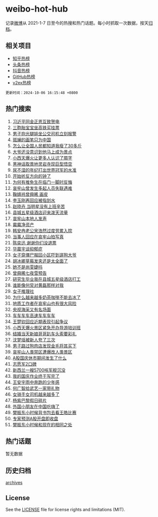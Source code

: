 # weibo-hot-hub

记录[微博](https://www.weibo.com)从 2021-1-7 日至今的热搜和热门话题。每小时抓取一次数据，按天[归档](archives)。

## 相关项目

- [知乎热榜](https://github.com/lonnyzhang423/zhihu-hot-hub)
- [头条热榜](https://github.com/lonnyzhang423/toutiao-hot-hub)
- [抖音热榜](https://github.com/lonnyzhang423/douyin-hot-hub)
- [GitHub热榜](https://github.com/lonnyzhang423/github-hot-hub)
- [v2ex热榜](https://github.com/lonnyzhang423/v2ex-hot-hub)


`更新时间：2024-10-06 16:15:48 +0800`

## 热门搜索

1. [习近平同金正恩互致贺电](https://m.weibo.cn/search?containerid=100103type%3D1%26t%3D10%26q%3D%23%E4%B9%A0%E8%BF%91%E5%B9%B3%E5%90%8C%E9%87%91%E6%AD%A3%E6%81%A9%E4%BA%92%E8%87%B4%E8%B4%BA%E7%94%B5%23&stream_entry_id=51&isnewpage=1&extparam=seat%3D1%26q%3D%2523%25E4%25B9%25A0%25E8%25BF%2591%25E5%25B9%25B3%25E5%2590%258C%25E9%2587%2591%25E6%25AD%25A3%25E6%2581%25A9%25E4%25BA%2592%25E8%2587%25B4%25E8%25B4%25BA%25E7%2594%25B5%2523%26dgr%3D0%26cate%3D10103%26filter_type%3Drealtimehot%26stream_entry_id%3D51%26c_type%3D51%26pos%3D0%26display_time%3D1728202546%26pre_seqid%3D17282025468080117544023)
1. [三胞胎宝宝坐高铁买挂票](https://m.weibo.cn/search?containerid=100103type%3D1%26t%3D10%26q%3D%23%E4%B8%89%E8%83%9E%E8%83%8E%E5%AE%9D%E5%AE%9D%E5%9D%90%E9%AB%98%E9%93%81%E4%B9%B0%E6%8C%82%E7%A5%A8%23&stream_entry_id=31&isnewpage=1&extparam=seat%3D1%26realpos%3D1%26flag%3D2%26pos%3D0%26stream_entry_id%3D31%26lcate%3D5001%26q%3D%2523%25E4%25B8%2589%25E8%2583%259E%25E8%2583%258E%25E5%25AE%259D%25E5%25AE%259D%25E5%259D%2590%25E9%25AB%2598%25E9%2593%2581%25E4%25B9%25B0%25E6%258C%2582%25E7%25A5%25A8%2523%26dgr%3D0%26filter_type%3Drealtimehot%26band_rank%3D1%26c_type%3D31%26cate%3D5001%26display_time%3D1728202546%26pre_seqid%3D17282025468080117544023)
1. [男子抱光腿娃坐公交司机立刻报警](https://m.weibo.cn/search?containerid=100103type%3D1%26t%3D10%26q%3D%23%E7%94%B7%E5%AD%90%E6%8A%B1%E5%85%89%E8%85%BF%E5%A8%83%E5%9D%90%E5%85%AC%E4%BA%A4%E5%8F%B8%E6%9C%BA%E7%AB%8B%E5%88%BB%E6%8A%A5%E8%AD%A6%23&stream_entry_id=31&isnewpage=1&extparam=seat%3D1%26realpos%3D2%26flag%3D32768%26pos%3D1%26stream_entry_id%3D31%26lcate%3D5001%26q%3D%2523%25E7%2594%25B7%25E5%25AD%2590%25E6%258A%25B1%25E5%2585%2589%25E8%2585%25BF%25E5%25A8%2583%25E5%259D%2590%25E5%2585%25AC%25E4%25BA%25A4%25E5%258F%25B8%25E6%259C%25BA%25E7%25AB%258B%25E5%2588%25BB%25E6%258A%25A5%25E8%25AD%25A6%2523%26dgr%3D0%26filter_type%3Drealtimehot%26band_rank%3D2%26c_type%3D31%26cate%3D5001%26display_time%3D1728202546%26pre_seqid%3D17282025468080117544023)
1. [斑斓的画笔只为中国](https://m.weibo.cn/search?containerid=100103type%3D1%26t%3D10%26q%3D%23%E6%96%91%E6%96%93%E7%9A%84%E7%94%BB%E7%AC%94%E5%8F%AA%E4%B8%BA%E4%B8%AD%E5%9B%BD%23&stream_entry_id=31&isnewpage=1&extparam=seat%3D1%26realpos%3D3%26flag%3D0%26pos%3D2%26stream_entry_id%3D31%26lcate%3D5001%26q%3D%2523%25E6%2596%2591%25E6%2596%2593%25E7%259A%2584%25E7%2594%25BB%25E7%25AC%2594%25E5%258F%25AA%25E4%25B8%25BA%25E4%25B8%25AD%25E5%259B%25BD%2523%26dgr%3D0%26filter_type%3Drealtimehot%26band_rank%3D3%26c_type%3D31%26cate%3D5001%26display_time%3D1728202546%26pre_seqid%3D17282025468080117544023)
1. [怎么让全国人民都知道我瘦了30多斤](https://m.weibo.cn/search?containerid=100103type%3D1%26t%3D10%26q%3D%23%E6%80%8E%E4%B9%88%E8%AE%A9%E5%85%A8%E5%9B%BD%E4%BA%BA%E6%B0%91%E9%83%BD%E7%9F%A5%E9%81%93%E6%88%91%E7%98%A6%E4%BA%8630%E5%A4%9A%E6%96%A4%23&stream_entry_id=31&isnewpage=1&extparam=seat%3D1%26realpos%3D4%26flag%3D0%26pos%3D3%26stream_entry_id%3D31%26lcate%3D5001%26q%3D%2523%25E6%2580%258E%25E4%25B9%2588%25E8%25AE%25A9%25E5%2585%25A8%25E5%259B%25BD%25E4%25BA%25BA%25E6%25B0%2591%25E9%2583%25BD%25E7%259F%25A5%25E9%2581%2593%25E6%2588%2591%25E7%2598%25A6%25E4%25BA%258630%25E5%25A4%259A%25E6%2596%25A4%2523%26dgr%3D0%26filter_type%3Drealtimehot%26band_rank%3D4%26c_type%3D31%26cate%3D5001%26display_time%3D1728202546%26pre_seqid%3D17282025468080117544023)
1. [大爷还没意识到他马上成为景点](https://m.weibo.cn/search?containerid=100103type%3D1%26t%3D10%26q%3D%E5%A4%A7%E7%88%B7%E8%BF%98%E6%B2%A1%E6%84%8F%E8%AF%86%E5%88%B0%E4%BB%96%E9%A9%AC%E4%B8%8A%E6%88%90%E4%B8%BA%E6%99%AF%E7%82%B9&stream_entry_id=31&isnewpage=1&extparam=seat%3D1%26realpos%3D5%26flag%3D2%26pos%3D4%26stream_entry_id%3D31%26lcate%3D5001%26q%3D%25E5%25A4%25A7%25E7%2588%25B7%25E8%25BF%2598%25E6%25B2%25A1%25E6%2584%258F%25E8%25AF%2586%25E5%2588%25B0%25E4%25BB%2596%25E9%25A9%25AC%25E4%25B8%258A%25E6%2588%2590%25E4%25B8%25BA%25E6%2599%25AF%25E7%2582%25B9%26dgr%3D0%26filter_type%3Drealtimehot%26band_rank%3D5%26c_type%3D31%26cate%3D5001%26display_time%3D1728202546%26pre_seqid%3D17282025468080117544023)
1. [小西天爆火让更多人认识了隰字](https://m.weibo.cn/search?containerid=100103type%3D1%26t%3D10%26q%3D%23%E5%B0%8F%E8%A5%BF%E5%A4%A9%E7%88%86%E7%81%AB%E8%AE%A9%E6%9B%B4%E5%A4%9A%E4%BA%BA%E8%AE%A4%E8%AF%86%E4%BA%86%E9%9A%B0%E5%AD%97%23&stream_entry_id=31&isnewpage=1&extparam=seat%3D1%26realpos%3D6%26flag%3D0%26pos%3D5%26stream_entry_id%3D31%26lcate%3D5001%26q%3D%2523%25E5%25B0%258F%25E8%25A5%25BF%25E5%25A4%25A9%25E7%2588%2586%25E7%2581%25AB%25E8%25AE%25A9%25E6%259B%25B4%25E5%25A4%259A%25E4%25BA%25BA%25E8%25AE%25A4%25E8%25AF%2586%25E4%25BA%2586%25E9%259A%25B0%25E5%25AD%2597%2523%26dgr%3D0%26filter_type%3Drealtimehot%26band_rank%3D6%26c_type%3D31%26cate%3D5001%26display_time%3D1728202546%26pre_seqid%3D17282025468080117544023)
1. [黑神话取景地灵岩寺现巨型悟空](https://m.weibo.cn/search?containerid=100103type%3D1%26t%3D10%26q%3D%23%E9%BB%91%E7%A5%9E%E8%AF%9D%E5%8F%96%E6%99%AF%E5%9C%B0%E7%81%B5%E5%B2%A9%E5%AF%BA%E7%8E%B0%E5%B7%A8%E5%9E%8B%E6%82%9F%E7%A9%BA%23&stream_entry_id=31&isnewpage=1&extparam=seat%3D1%26realpos%3D7%26flag%3D1%26pos%3D6%26stream_entry_id%3D31%26lcate%3D5001%26q%3D%2523%25E9%25BB%2591%25E7%25A5%259E%25E8%25AF%259D%25E5%258F%2596%25E6%2599%25AF%25E5%259C%25B0%25E7%2581%25B5%25E5%25B2%25A9%25E5%25AF%25BA%25E7%258E%25B0%25E5%25B7%25A8%25E5%259E%258B%25E6%2582%259F%25E7%25A9%25BA%2523%26dgr%3D0%26filter_type%3Drealtimehot%26band_rank%3D7%26c_type%3D31%26cate%3D5001%26display_time%3D1728202546%26pre_seqid%3D17282025468080117544023)
1. [尿不湿的年纪打出世界冠军的水准](https://m.weibo.cn/search?containerid=100103type%3D1%26t%3D10%26q%3D%23%E5%B0%BF%E4%B8%8D%E6%B9%BF%E7%9A%84%E5%B9%B4%E7%BA%AA%E6%89%93%E5%87%BA%E4%B8%96%E7%95%8C%E5%86%A0%E5%86%9B%E7%9A%84%E6%B0%B4%E5%87%86%23&stream_entry_id=31&isnewpage=1&extparam=seat%3D1%26realpos%3D8%26flag%3D0%26pos%3D7%26stream_entry_id%3D31%26lcate%3D5001%26q%3D%2523%25E5%25B0%25BF%25E4%25B8%258D%25E6%25B9%25BF%25E7%259A%2584%25E5%25B9%25B4%25E7%25BA%25AA%25E6%2589%2593%25E5%2587%25BA%25E4%25B8%2596%25E7%2595%258C%25E5%2586%25A0%25E5%2586%259B%25E7%259A%2584%25E6%25B0%25B4%25E5%2587%2586%2523%26dgr%3D0%26filter_type%3Drealtimehot%26band_rank%3D8%26c_type%3D31%26cate%3D5001%26display_time%3D1728202546%26pre_seqid%3D17282025468080117544023)
1. [开始听反方向的钟了](https://m.weibo.cn/search?containerid=100103type%3D1%26t%3D10%26q%3D%23%E5%BC%80%E5%A7%8B%E5%90%AC%E5%8F%8D%E6%96%B9%E5%90%91%E7%9A%84%E9%92%9F%E4%BA%86%23&stream_entry_id=31&isnewpage=1&extparam=seat%3D1%26realpos%3D9%26flag%3D0%26pos%3D8%26stream_entry_id%3D31%26lcate%3D5001%26q%3D%2523%25E5%25BC%2580%25E5%25A7%258B%25E5%2590%25AC%25E5%258F%258D%25E6%2596%25B9%25E5%2590%2591%25E7%259A%2584%25E9%2592%259F%25E4%25BA%2586%2523%26dgr%3D0%26filter_type%3Drealtimehot%26band_rank%3D9%26c_type%3D31%26cate%3D5001%26display_time%3D1728202546%26pre_seqid%3D17282025468080117544023)
1. [为何有推免生在临门一脚时反悔](https://m.weibo.cn/search?containerid=100103type%3D1%26t%3D10%26q%3D%23%E4%B8%BA%E4%BD%95%E6%9C%89%E6%8E%A8%E5%85%8D%E7%94%9F%E5%9C%A8%E4%B8%B4%E9%97%A8%E4%B8%80%E8%84%9A%E6%97%B6%E5%8F%8D%E6%82%94%23&stream_entry_id=31&isnewpage=1&extparam=seat%3D1%26realpos%3D10%26flag%3D1%26pos%3D9%26stream_entry_id%3D31%26lcate%3D5001%26q%3D%2523%25E4%25B8%25BA%25E4%25BD%2595%25E6%259C%2589%25E6%258E%25A8%25E5%2585%258D%25E7%2594%259F%25E5%259C%25A8%25E4%25B8%25B4%25E9%2597%25A8%25E4%25B8%2580%25E8%2584%259A%25E6%2597%25B6%25E5%258F%258D%25E6%2582%2594%2523%26dgr%3D0%26filter_type%3Drealtimehot%26band_rank%3D10%26c_type%3D31%26cate%3D5001%26display_time%3D1728202546%26pre_seqid%3D17282025468080117544023)
1. [哀牢山曾发生多起人员失联遇难](https://m.weibo.cn/search?containerid=100103type%3D1%26t%3D10%26q%3D%23%E5%93%80%E7%89%A2%E5%B1%B1%E6%9B%BE%E5%8F%91%E7%94%9F%E5%A4%9A%E8%B5%B7%E4%BA%BA%E5%91%98%E5%A4%B1%E8%81%94%E9%81%87%E9%9A%BE%23&stream_entry_id=31&isnewpage=1&extparam=seat%3D1%26realpos%3D11%26flag%3D0%26pos%3D10%26stream_entry_id%3D31%26lcate%3D5001%26q%3D%2523%25E5%2593%2580%25E7%2589%25A2%25E5%25B1%25B1%25E6%259B%25BE%25E5%258F%2591%25E7%2594%259F%25E5%25A4%259A%25E8%25B5%25B7%25E4%25BA%25BA%25E5%2591%2598%25E5%25A4%25B1%25E8%2581%2594%25E9%2581%2587%25E9%259A%25BE%2523%26dgr%3D0%26filter_type%3Drealtimehot%26band_rank%3D11%26c_type%3D31%26cate%3D5001%26display_time%3D1728202546%26pre_seqid%3D17282025468080117544023)
1. [鞠婧祎曾舜晞 画皮](https://m.weibo.cn/search?containerid=100103type%3D1%26t%3D10%26q%3D%E9%9E%A0%E5%A9%A7%E7%A5%8E%E6%9B%BE%E8%88%9C%E6%99%9E+%E7%94%BB%E7%9A%AE&stream_entry_id=31&isnewpage=1&extparam=seat%3D1%26realpos%3D12%26flag%3D1%26pos%3D11%26stream_entry_id%3D31%26lcate%3D5001%26q%3D%25E9%259E%25A0%25E5%25A9%25A7%25E7%25A5%258E%25E6%259B%25BE%25E8%2588%259C%25E6%2599%259E%2520%25E7%2594%25BB%25E7%259A%25AE%26dgr%3D0%26filter_type%3Drealtimehot%26band_rank%3D12%26c_type%3D31%26cate%3D5001%26display_time%3D1728202546%26pre_seqid%3D17282025468080117544023)
1. [李玉刚再回应被指划水](https://m.weibo.cn/search?containerid=100103type%3D1%26t%3D10%26q%3D%23%E6%9D%8E%E7%8E%89%E5%88%9A%E5%86%8D%E5%9B%9E%E5%BA%94%E8%A2%AB%E6%8C%87%E5%88%92%E6%B0%B4%23&stream_entry_id=31&isnewpage=1&extparam=seat%3D1%26realpos%3D13%26flag%3D1%26pos%3D12%26stream_entry_id%3D31%26lcate%3D5001%26q%3D%2523%25E6%259D%258E%25E7%258E%2589%25E5%2588%259A%25E5%2586%258D%25E5%259B%259E%25E5%25BA%2594%25E8%25A2%25AB%25E6%258C%2587%25E5%2588%2592%25E6%25B0%25B4%2523%26dgr%3D0%26filter_type%3Drealtimehot%26band_rank%3D13%26c_type%3D31%26cate%3D5001%26display_time%3D1728202546%26pre_seqid%3D17282025468080117544023)
1. [赵晓卉 当明星没有上班辛苦](https://m.weibo.cn/search?containerid=100103type%3D1%26t%3D10%26q%3D%E8%B5%B5%E6%99%93%E5%8D%89+%E5%BD%93%E6%98%8E%E6%98%9F%E6%B2%A1%E6%9C%89%E4%B8%8A%E7%8F%AD%E8%BE%9B%E8%8B%A6&stream_entry_id=31&isnewpage=1&extparam=seat%3D1%26realpos%3D14%26flag%3D2%26pos%3D13%26stream_entry_id%3D31%26lcate%3D5001%26q%3D%25E8%25B5%25B5%25E6%2599%2593%25E5%258D%2589%2520%25E5%25BD%2593%25E6%2598%258E%25E6%2598%259F%25E6%25B2%25A1%25E6%259C%2589%25E4%25B8%258A%25E7%258F%25AD%25E8%25BE%259B%25E8%258B%25A6%26dgr%3D0%26filter_type%3Drealtimehot%26band_rank%3D14%26c_type%3D31%26cate%3D5001%26display_time%3D1728202546%26pre_seqid%3D17282025468080117544023)
1. [县城五星级酒店迎来泼天流量](https://m.weibo.cn/search?containerid=100103type%3D1%26t%3D10%26q%3D%23%E5%8E%BF%E5%9F%8E%E4%BA%94%E6%98%9F%E7%BA%A7%E9%85%92%E5%BA%97%E8%BF%8E%E6%9D%A5%E6%B3%BC%E5%A4%A9%E6%B5%81%E9%87%8F%23&stream_entry_id=31&isnewpage=1&extparam=seat%3D1%26realpos%3D15%26flag%3D1%26pos%3D14%26stream_entry_id%3D31%26lcate%3D5001%26q%3D%2523%25E5%258E%25BF%25E5%259F%258E%25E4%25BA%2594%25E6%2598%259F%25E7%25BA%25A7%25E9%2585%2592%25E5%25BA%2597%25E8%25BF%258E%25E6%259D%25A5%25E6%25B3%25BC%25E5%25A4%25A9%25E6%25B5%2581%25E9%2587%258F%2523%26dgr%3D0%26filter_type%3Drealtimehot%26band_rank%3D15%26c_type%3D31%26cate%3D5001%26display_time%3D1728202546%26pre_seqid%3D17282025468080117544023)
1. [哀牢山本地人发声](https://m.weibo.cn/search?containerid=100103type%3D1%26t%3D10%26q%3D%23%E5%93%80%E7%89%A2%E5%B1%B1%E6%9C%AC%E5%9C%B0%E4%BA%BA%E5%8F%91%E5%A3%B0%23&stream_entry_id=31&isnewpage=1&extparam=seat%3D1%26realpos%3D16%26flag%3D2%26pos%3D15%26stream_entry_id%3D31%26lcate%3D5001%26q%3D%2523%25E5%2593%2580%25E7%2589%25A2%25E5%25B1%25B1%25E6%259C%25AC%25E5%259C%25B0%25E4%25BA%25BA%25E5%258F%2591%25E5%25A3%25B0%2523%26dgr%3D0%26filter_type%3Drealtimehot%26band_rank%3D16%26c_type%3D31%26cate%3D5001%26display_time%3D1728202546%26pre_seqid%3D17282025468080117544023)
1. [霉霉净资产](https://m.weibo.cn/search?containerid=100103type%3D1%26t%3D10%26q%3D%23%E9%9C%89%E9%9C%89%E5%87%80%E8%B5%84%E4%BA%A7%23&stream_entry_id=31&isnewpage=1&extparam=seat%3D1%26realpos%3D17%26flag%3D2%26pos%3D16%26stream_entry_id%3D31%26lcate%3D5001%26q%3D%2523%25E9%259C%2589%25E9%259C%2589%25E5%2587%2580%25E8%25B5%2584%25E4%25BA%25A7%2523%26dgr%3D0%26filter_type%3Drealtimehot%26band_rank%3D17%26c_type%3D31%26cate%3D5001%26display_time%3D1728202546%26pre_seqid%3D17282025468080117544023)
1. [韩安冉老公宋浩然过度劳累入院](https://m.weibo.cn/search?containerid=100103type%3D1%26t%3D10%26q%3D%23%E9%9F%A9%E5%AE%89%E5%86%89%E8%80%81%E5%85%AC%E5%AE%8B%E6%B5%A9%E7%84%B6%E8%BF%87%E5%BA%A6%E5%8A%B3%E7%B4%AF%E5%85%A5%E9%99%A2%23&stream_entry_id=31&isnewpage=1&extparam=seat%3D1%26realpos%3D18%26flag%3D2%26pos%3D17%26stream_entry_id%3D31%26lcate%3D5001%26q%3D%2523%25E9%259F%25A9%25E5%25AE%2589%25E5%2586%2589%25E8%2580%2581%25E5%2585%25AC%25E5%25AE%258B%25E6%25B5%25A9%25E7%2584%25B6%25E8%25BF%2587%25E5%25BA%25A6%25E5%258A%25B3%25E7%25B4%25AF%25E5%2585%25A5%25E9%2599%25A2%2523%26dgr%3D0%26filter_type%3Drealtimehot%26band_rank%3D18%26c_type%3D31%26cate%3D5001%26display_time%3D1728202546%26pre_seqid%3D17282025468080117544023)
1. [当事人回应在哀牢山拍写真](https://m.weibo.cn/search?containerid=100103type%3D1%26t%3D10%26q%3D%23%E5%BD%93%E4%BA%8B%E4%BA%BA%E5%9B%9E%E5%BA%94%E5%9C%A8%E5%93%80%E7%89%A2%E5%B1%B1%E6%8B%8D%E5%86%99%E7%9C%9F%23&stream_entry_id=31&isnewpage=1&extparam=seat%3D1%26realpos%3D19%26flag%3D0%26pos%3D18%26stream_entry_id%3D31%26lcate%3D5001%26q%3D%2523%25E5%25BD%2593%25E4%25BA%258B%25E4%25BA%25BA%25E5%259B%259E%25E5%25BA%2594%25E5%259C%25A8%25E5%2593%2580%25E7%2589%25A2%25E5%25B1%25B1%25E6%258B%258D%25E5%2586%2599%25E7%259C%259F%2523%26dgr%3D0%26filter_type%3Drealtimehot%26band_rank%3D19%26c_type%3D31%26cate%3D5001%26display_time%3D1728202546%26pre_seqid%3D17282025468080117544023)
1. [陈奕迅 谢谢你们没退票](https://m.weibo.cn/search?containerid=100103type%3D1%26t%3D10%26q%3D%E9%99%88%E5%A5%95%E8%BF%85+%E8%B0%A2%E8%B0%A2%E4%BD%A0%E4%BB%AC%E6%B2%A1%E9%80%80%E7%A5%A8&stream_entry_id=31&isnewpage=1&extparam=seat%3D1%26realpos%3D20%26flag%3D2%26pos%3D19%26stream_entry_id%3D31%26lcate%3D5001%26q%3D%25E9%2599%2588%25E5%25A5%2595%25E8%25BF%2585%2520%25E8%25B0%25A2%25E8%25B0%25A2%25E4%25BD%25A0%25E4%25BB%25AC%25E6%25B2%25A1%25E9%2580%2580%25E7%25A5%25A8%26dgr%3D0%26filter_type%3Drealtimehot%26band_rank%3D20%26c_type%3D31%26cate%3D5001%26display_time%3D1728202546%26pre_seqid%3D17282025468080117544023)
1. [华晨宇谈抑郁症](https://m.weibo.cn/search?containerid=100103type%3D1%26t%3D10%26q%3D%E5%8D%8E%E6%99%A8%E5%AE%87%E8%B0%88%E6%8A%91%E9%83%81%E7%97%87&stream_entry_id=31&isnewpage=1&extparam=seat%3D1%26realpos%3D21%26flag%3D1%26pos%3D20%26stream_entry_id%3D31%26lcate%3D5001%26q%3D%25E5%258D%258E%25E6%2599%25A8%25E5%25AE%2587%25E8%25B0%2588%25E6%258A%2591%25E9%2583%2581%25E7%2597%2587%26dgr%3D0%26filter_type%3Drealtimehot%26band_rank%3D21%26c_type%3D31%26cate%3D5001%26display_time%3D1728202546%26pre_seqid%3D17282025468080117544023)
1. [女子穿僵尸服回小区吓到遛狗大爷](https://m.weibo.cn/search?containerid=100103type%3D1%26t%3D10%26q%3D%23%E5%A5%B3%E5%AD%90%E7%A9%BF%E5%83%B5%E5%B0%B8%E6%9C%8D%E5%9B%9E%E5%B0%8F%E5%8C%BA%E5%90%93%E5%88%B0%E9%81%9B%E7%8B%97%E5%A4%A7%E7%88%B7%23&stream_entry_id=31&isnewpage=1&extparam=seat%3D1%26realpos%3D22%26flag%3D1%26pos%3D21%26stream_entry_id%3D31%26lcate%3D5001%26q%3D%2523%25E5%25A5%25B3%25E5%25AD%2590%25E7%25A9%25BF%25E5%2583%25B5%25E5%25B0%25B8%25E6%259C%258D%25E5%259B%259E%25E5%25B0%258F%25E5%258C%25BA%25E5%2590%2593%25E5%2588%25B0%25E9%2581%259B%25E7%258B%2597%25E5%25A4%25A7%25E7%2588%25B7%2523%26dgr%3D0%26filter_type%3Drealtimehot%26band_rank%3D22%26c_type%3D31%26cate%3D5001%26display_time%3D1728202546%26pre_seqid%3D17282025468080117544023)
1. [胡冰卿草莓发夹还是太全面了](https://m.weibo.cn/search?containerid=100103type%3D1%26t%3D10%26q%3D%E8%83%A1%E5%86%B0%E5%8D%BF%E8%8D%89%E8%8E%93%E5%8F%91%E5%A4%B9%E8%BF%98%E6%98%AF%E5%A4%AA%E5%85%A8%E9%9D%A2%E4%BA%86&stream_entry_id=31&isnewpage=1&extparam=seat%3D1%26realpos%3D23%26flag%3D2%26pos%3D22%26stream_entry_id%3D31%26lcate%3D5001%26q%3D%25E8%2583%25A1%25E5%2586%25B0%25E5%258D%25BF%25E8%258D%2589%25E8%258E%2593%25E5%258F%2591%25E5%25A4%25B9%25E8%25BF%2598%25E6%2598%25AF%25E5%25A4%25AA%25E5%2585%25A8%25E9%259D%25A2%25E4%25BA%2586%26dgr%3D0%26filter_type%3Drealtimehot%26band_rank%3D23%26c_type%3D31%26cate%3D5001%26display_time%3D1728202546%26pre_seqid%3D17282025468080117544023)
1. [她不是尚雯婕吗](https://m.weibo.cn/search?containerid=100103type%3D1%26t%3D10%26q%3D%E5%A5%B9%E4%B8%8D%E6%98%AF%E5%B0%9A%E9%9B%AF%E5%A9%95%E5%90%97&stream_entry_id=31&isnewpage=1&extparam=seat%3D1%26realpos%3D24%26flag%3D1%26pos%3D23%26stream_entry_id%3D31%26lcate%3D5001%26q%3D%25E5%25A5%25B9%25E4%25B8%258D%25E6%2598%25AF%25E5%25B0%259A%25E9%259B%25AF%25E5%25A9%2595%25E5%2590%2597%26dgr%3D0%26filter_type%3Drealtimehot%26band_rank%3D24%26c_type%3D31%26cate%3D5001%26display_time%3D1728202546%26pre_seqid%3D17282025468080117544023)
1. [曾舜晞七夜雪预告](https://m.weibo.cn/search?containerid=100103type%3D1%26t%3D10%26q%3D%E6%9B%BE%E8%88%9C%E6%99%9E%E4%B8%83%E5%A4%9C%E9%9B%AA%E9%A2%84%E5%91%8A&stream_entry_id=31&isnewpage=1&extparam=seat%3D1%26realpos%3D25%26flag%3D1%26pos%3D24%26stream_entry_id%3D31%26lcate%3D5001%26q%3D%25E6%259B%25BE%25E8%2588%259C%25E6%2599%259E%25E4%25B8%2583%25E5%25A4%259C%25E9%259B%25AA%25E9%25A2%2584%25E5%2591%258A%26dgr%3D0%26filter_type%3Drealtimehot%26band_rank%3D25%26c_type%3D31%26cate%3D5001%26display_time%3D1728202546%26pre_seqid%3D17282025468080117544023)
1. [研究生毕业我在县城五星级酒店打工](https://m.weibo.cn/search?containerid=100103type%3D1%26t%3D10%26q%3D%23%E7%A0%94%E7%A9%B6%E7%94%9F%E6%AF%95%E4%B8%9A%E6%88%91%E5%9C%A8%E5%8E%BF%E5%9F%8E%E4%BA%94%E6%98%9F%E7%BA%A7%E9%85%92%E5%BA%97%E6%89%93%E5%B7%A5%23&stream_entry_id=31&isnewpage=1&extparam=seat%3D1%26realpos%3D26%26flag%3D1%26pos%3D25%26stream_entry_id%3D31%26lcate%3D5001%26q%3D%2523%25E7%25A0%2594%25E7%25A9%25B6%25E7%2594%259F%25E6%25AF%2595%25E4%25B8%259A%25E6%2588%2591%25E5%259C%25A8%25E5%258E%25BF%25E5%259F%258E%25E4%25BA%2594%25E6%2598%259F%25E7%25BA%25A7%25E9%2585%2592%25E5%25BA%2597%25E6%2589%2593%25E5%25B7%25A5%2523%26dgr%3D0%26filter_type%3Drealtimehot%26band_rank%3D26%26c_type%3D31%26cate%3D5001%26display_time%3D1728202546%26pre_seqid%3D17282025468080117544023)
1. [谁能像何炅对黄磊那样对我](https://m.weibo.cn/search?containerid=100103type%3D1%26t%3D10%26q%3D%23%E8%B0%81%E8%83%BD%E5%83%8F%E4%BD%95%E7%82%85%E5%AF%B9%E9%BB%84%E7%A3%8A%E9%82%A3%E6%A0%B7%E5%AF%B9%E6%88%91%23&stream_entry_id=31&isnewpage=1&extparam=seat%3D1%26realpos%3D27%26flag%3D0%26pos%3D26%26stream_entry_id%3D31%26lcate%3D5001%26q%3D%2523%25E8%25B0%2581%25E8%2583%25BD%25E5%2583%258F%25E4%25BD%2595%25E7%2582%2585%25E5%25AF%25B9%25E9%25BB%2584%25E7%25A3%258A%25E9%2582%25A3%25E6%25A0%25B7%25E5%25AF%25B9%25E6%2588%2591%2523%26dgr%3D0%26filter_type%3Drealtimehot%26band_rank%3D27%26c_type%3D31%26cate%3D5001%26display_time%3D1728202546%26pre_seqid%3D17282025468080117544023)
1. [女子推理社](https://m.weibo.cn/search?containerid=100103type%3D1%26t%3D10%26q%3D%E5%A5%B3%E5%AD%90%E6%8E%A8%E7%90%86%E7%A4%BE&stream_entry_id=31&isnewpage=1&extparam=seat%3D1%26realpos%3D28%26flag%3D0%26pos%3D27%26stream_entry_id%3D31%26lcate%3D5001%26q%3D%25E5%25A5%25B3%25E5%25AD%2590%25E6%258E%25A8%25E7%2590%2586%25E7%25A4%25BE%26dgr%3D0%26filter_type%3Drealtimehot%26band_rank%3D28%26c_type%3D31%26cate%3D5001%26display_time%3D1728202546%26pre_seqid%3D17282025468080117544023)
1. [为什么越来越多奶茶咖啡不能去冰了](https://m.weibo.cn/search?containerid=100103type%3D1%26t%3D10%26q%3D%23%E4%B8%BA%E4%BB%80%E4%B9%88%E8%B6%8A%E6%9D%A5%E8%B6%8A%E5%A4%9A%E5%A5%B6%E8%8C%B6%E5%92%96%E5%95%A1%E4%B8%8D%E8%83%BD%E5%8E%BB%E5%86%B0%E4%BA%86%23&stream_entry_id=31&isnewpage=1&extparam=seat%3D1%26realpos%3D29%26flag%3D1%26pos%3D28%26stream_entry_id%3D31%26lcate%3D5001%26q%3D%2523%25E4%25B8%25BA%25E4%25BB%2580%25E4%25B9%2588%25E8%25B6%258A%25E6%259D%25A5%25E8%25B6%258A%25E5%25A4%259A%25E5%25A5%25B6%25E8%258C%25B6%25E5%2592%2596%25E5%2595%25A1%25E4%25B8%258D%25E8%2583%25BD%25E5%258E%25BB%25E5%2586%25B0%25E4%25BA%2586%2523%26dgr%3D0%26filter_type%3Drealtimehot%26band_rank%3D29%26c_type%3D31%26cate%3D5001%26display_time%3D1728202546%26pre_seqid%3D17282025468080117544023)
1. [地质工作者在哀牢山也有很大风险](https://m.weibo.cn/search?containerid=100103type%3D1%26t%3D10%26q%3D%23%E5%9C%B0%E8%B4%A8%E5%B7%A5%E4%BD%9C%E8%80%85%E5%9C%A8%E5%93%80%E7%89%A2%E5%B1%B1%E4%B9%9F%E6%9C%89%E5%BE%88%E5%A4%A7%E9%A3%8E%E9%99%A9%23&stream_entry_id=31&isnewpage=1&extparam=seat%3D1%26realpos%3D30%26flag%3D1%26pos%3D29%26stream_entry_id%3D31%26lcate%3D5001%26q%3D%2523%25E5%259C%25B0%25E8%25B4%25A8%25E5%25B7%25A5%25E4%25BD%259C%25E8%2580%2585%25E5%259C%25A8%25E5%2593%2580%25E7%2589%25A2%25E5%25B1%25B1%25E4%25B9%259F%25E6%259C%2589%25E5%25BE%2588%25E5%25A4%25A7%25E9%25A3%258E%25E9%2599%25A9%2523%26dgr%3D0%26filter_type%3Drealtimehot%26band_rank%3D30%26c_type%3D31%26cate%3D5001%26display_time%3D1728202546%26pre_seqid%3D17282025468080117544023)
1. [央视海采又有名场面](https://m.weibo.cn/search?containerid=100103type%3D1%26t%3D10%26q%3D%23%E5%A4%AE%E8%A7%86%E6%B5%B7%E9%87%87%E5%8F%88%E6%9C%89%E5%90%8D%E5%9C%BA%E9%9D%A2%23&stream_entry_id=31&isnewpage=1&extparam=seat%3D1%26realpos%3D31%26flag%3D0%26pos%3D30%26stream_entry_id%3D31%26lcate%3D5001%26q%3D%2523%25E5%25A4%25AE%25E8%25A7%2586%25E6%25B5%25B7%25E9%2587%2587%25E5%258F%2588%25E6%259C%2589%25E5%2590%258D%25E5%259C%25BA%25E9%259D%25A2%2523%26dgr%3D0%26filter_type%3Drealtimehot%26band_rank%3D31%26c_type%3D31%26cate%3D5001%26display_time%3D1728202546%26pre_seqid%3D17282025468080117544023)
1. [车车车车高速车车车车](https://m.weibo.cn/search?containerid=100103type%3D1%26t%3D10%26q%3D%23%E8%BD%A6%E8%BD%A6%E8%BD%A6%E8%BD%A6%E9%AB%98%E9%80%9F%E8%BD%A6%E8%BD%A6%E8%BD%A6%E8%BD%A6%23&stream_entry_id=31&isnewpage=1&extparam=seat%3D1%26realpos%3D32%26flag%3D0%26pos%3D31%26stream_entry_id%3D31%26lcate%3D5001%26q%3D%2523%25E8%25BD%25A6%25E8%25BD%25A6%25E8%25BD%25A6%25E8%25BD%25A6%25E9%25AB%2598%25E9%2580%259F%25E8%25BD%25A6%25E8%25BD%25A6%25E8%25BD%25A6%25E8%25BD%25A6%2523%26dgr%3D0%26filter_type%3Drealtimehot%26band_rank%3D32%26c_type%3D31%26cate%3D5001%26display_time%3D1728202546%26pre_seqid%3D17282025468080117544023)
1. [王楚钦回应近期表现引起争议](https://m.weibo.cn/search?containerid=100103type%3D1%26t%3D10%26q%3D%23%E7%8E%8B%E6%A5%9A%E9%92%A6%E5%9B%9E%E5%BA%94%E8%BF%91%E6%9C%9F%E8%A1%A8%E7%8E%B0%E5%BC%95%E8%B5%B7%E4%BA%89%E8%AE%AE%23&stream_entry_id=31&isnewpage=1&extparam=seat%3D1%26realpos%3D33%26flag%3D1%26pos%3D32%26stream_entry_id%3D31%26lcate%3D5001%26q%3D%2523%25E7%258E%258B%25E6%25A5%259A%25E9%2592%25A6%25E5%259B%259E%25E5%25BA%2594%25E8%25BF%2591%25E6%259C%259F%25E8%25A1%25A8%25E7%258E%25B0%25E5%25BC%2595%25E8%25B5%25B7%25E4%25BA%2589%25E8%25AE%25AE%2523%26dgr%3D0%26filter_type%3Drealtimehot%26band_rank%3D33%26c_type%3D31%26cate%3D5001%26display_time%3D1728202546%26pre_seqid%3D17282025468080117544023)
1. [小西天爆火景区紧急开办导游培训班](https://m.weibo.cn/search?containerid=100103type%3D1%26t%3D10%26q%3D%23%E5%B0%8F%E8%A5%BF%E5%A4%A9%E7%88%86%E7%81%AB%E6%99%AF%E5%8C%BA%E7%B4%A7%E6%80%A5%E5%BC%80%E5%8A%9E%E5%AF%BC%E6%B8%B8%E5%9F%B9%E8%AE%AD%E7%8F%AD%23&stream_entry_id=31&isnewpage=1&extparam=seat%3D1%26realpos%3D34%26flag%3D0%26pos%3D33%26stream_entry_id%3D31%26lcate%3D5001%26q%3D%2523%25E5%25B0%258F%25E8%25A5%25BF%25E5%25A4%25A9%25E7%2588%2586%25E7%2581%25AB%25E6%2599%25AF%25E5%258C%25BA%25E7%25B4%25A7%25E6%2580%25A5%25E5%25BC%2580%25E5%258A%259E%25E5%25AF%25BC%25E6%25B8%25B8%25E5%259F%25B9%25E8%25AE%25AD%25E7%258F%25AD%2523%26dgr%3D0%26filter_type%3Drealtimehot%26band_rank%3D34%26c_type%3D31%26cate%3D5001%26display_time%3D1728202546%26pre_seqid%3D17282025468080117544023)
1. [结婚当天新娘哥哥趴车头索要彩礼](https://m.weibo.cn/search?containerid=100103type%3D1%26t%3D10%26q%3D%23%E7%BB%93%E5%A9%9A%E5%BD%93%E5%A4%A9%E6%96%B0%E5%A8%98%E5%93%A5%E5%93%A5%E8%B6%B4%E8%BD%A6%E5%A4%B4%E7%B4%A2%E8%A6%81%E5%BD%A9%E7%A4%BC%23&stream_entry_id=31&isnewpage=1&extparam=seat%3D1%26realpos%3D35%26flag%3D0%26pos%3D34%26stream_entry_id%3D31%26lcate%3D5001%26q%3D%2523%25E7%25BB%2593%25E5%25A9%259A%25E5%25BD%2593%25E5%25A4%25A9%25E6%2596%25B0%25E5%25A8%2598%25E5%2593%25A5%25E5%2593%25A5%25E8%25B6%25B4%25E8%25BD%25A6%25E5%25A4%25B4%25E7%25B4%25A2%25E8%25A6%2581%25E5%25BD%25A9%25E7%25A4%25BC%2523%26dgr%3D0%26filter_type%3Drealtimehot%26band_rank%3D35%26c_type%3D31%26cate%3D5001%26display_time%3D1728202546%26pre_seqid%3D17282025468080117544023)
1. [沈梦瑶被新人夸了三次](https://m.weibo.cn/search?containerid=100103type%3D1%26t%3D10%26q%3D%23%E6%B2%88%E6%A2%A6%E7%91%B6%E8%A2%AB%E6%96%B0%E4%BA%BA%E5%A4%B8%E4%BA%86%E4%B8%89%E6%AC%A1%23&stream_entry_id=31&isnewpage=1&extparam=seat%3D1%26realpos%3D36%26flag%3D0%26pos%3D35%26stream_entry_id%3D31%26lcate%3D5001%26q%3D%2523%25E6%25B2%2588%25E6%25A2%25A6%25E7%2591%25B6%25E8%25A2%25AB%25E6%2596%25B0%25E4%25BA%25BA%25E5%25A4%25B8%25E4%25BA%2586%25E4%25B8%2589%25E6%25AC%25A1%2523%26dgr%3D0%26filter_type%3Drealtimehot%26band_rank%3D36%26c_type%3D31%26cate%3D5001%26display_time%3D1728202546%26pre_seqid%3D17282025468080117544023)
1. [男子路过狗肉店发现金毛将其买下](https://m.weibo.cn/search?containerid=100103type%3D1%26t%3D10%26q%3D%23%E7%94%B7%E5%AD%90%E8%B7%AF%E8%BF%87%E7%8B%97%E8%82%89%E5%BA%97%E5%8F%91%E7%8E%B0%E9%87%91%E6%AF%9B%E5%B0%86%E5%85%B6%E4%B9%B0%E4%B8%8B%23&stream_entry_id=31&isnewpage=1&extparam=seat%3D1%26realpos%3D37%26flag%3D0%26pos%3D36%26stream_entry_id%3D31%26lcate%3D5001%26q%3D%2523%25E7%2594%25B7%25E5%25AD%2590%25E8%25B7%25AF%25E8%25BF%2587%25E7%258B%2597%25E8%2582%2589%25E5%25BA%2597%25E5%258F%2591%25E7%258E%25B0%25E9%2587%2591%25E6%25AF%259B%25E5%25B0%2586%25E5%2585%25B6%25E4%25B9%25B0%25E4%25B8%258B%2523%26dgr%3D0%26filter_type%3Drealtimehot%26band_rank%3D37%26c_type%3D31%26cate%3D5001%26display_time%3D1728202546%26pre_seqid%3D17282025468080117544023)
1. [哀牢山人类禁区遭爆改人类景区](https://m.weibo.cn/search?containerid=100103type%3D1%26t%3D10%26q%3D%23%E5%93%80%E7%89%A2%E5%B1%B1%E4%BA%BA%E7%B1%BB%E7%A6%81%E5%8C%BA%E9%81%AD%E7%88%86%E6%94%B9%E4%BA%BA%E7%B1%BB%E6%99%AF%E5%8C%BA%23&stream_entry_id=31&isnewpage=1&extparam=seat%3D1%26realpos%3D38%26flag%3D0%26pos%3D37%26stream_entry_id%3D31%26lcate%3D5001%26q%3D%2523%25E5%2593%2580%25E7%2589%25A2%25E5%25B1%25B1%25E4%25BA%25BA%25E7%25B1%25BB%25E7%25A6%2581%25E5%258C%25BA%25E9%2581%25AD%25E7%2588%2586%25E6%2594%25B9%25E4%25BA%25BA%25E7%25B1%25BB%25E6%2599%25AF%25E5%258C%25BA%2523%26dgr%3D0%26filter_type%3Drealtimehot%26band_rank%3D38%26c_type%3D31%26cate%3D5001%26display_time%3D1728202546%26pre_seqid%3D17282025468080117544023)
1. [A股国庆休市期间发生了什么](https://m.weibo.cn/search?containerid=100103type%3D1%26t%3D10%26q%3D%23A%E8%82%A1%E5%9B%BD%E5%BA%86%E4%BC%91%E5%B8%82%E6%9C%9F%E9%97%B4%E5%8F%91%E7%94%9F%E4%BA%86%E4%BB%80%E4%B9%88%23&stream_entry_id=31&isnewpage=1&extparam=seat%3D1%26realpos%3D39%26flag%3D0%26pos%3D38%26stream_entry_id%3D31%26lcate%3D5001%26q%3D%2523A%25E8%2582%25A1%25E5%259B%25BD%25E5%25BA%2586%25E4%25BC%2591%25E5%25B8%2582%25E6%259C%259F%25E9%2597%25B4%25E5%258F%2591%25E7%2594%259F%25E4%25BA%2586%25E4%25BB%2580%25E4%25B9%2588%2523%26dgr%3D0%26filter_type%3Drealtimehot%26band_rank%3D39%26c_type%3D31%26cate%3D5001%26display_time%3D1728202546%26pre_seqid%3D17282025468080117544023)
1. [志愿军2口碑](https://m.weibo.cn/search?containerid=100103type%3D1%26t%3D10%26q%3D%E5%BF%97%E6%84%BF%E5%86%9B2%E5%8F%A3%E7%A2%91&stream_entry_id=31&isnewpage=1&extparam=seat%3D1%26realpos%3D40%26flag%3D0%26pos%3D39%26stream_entry_id%3D31%26lcate%3D5001%26q%3D%25E5%25BF%2597%25E6%2584%25BF%25E5%2586%259B2%25E5%258F%25A3%25E7%25A2%2591%26dgr%3D0%26filter_type%3Drealtimehot%26band_rank%3D40%26c_type%3D31%26cate%3D5001%26display_time%3D1728202546%26pre_seqid%3D17282025468080117544023)
1. [新西兰一艘5700吨军舰沉没](https://m.weibo.cn/search?containerid=100103type%3D1%26t%3D10%26q%3D%23%E6%96%B0%E8%A5%BF%E5%85%B0%E4%B8%80%E8%89%985700%E5%90%A8%E5%86%9B%E8%88%B0%E6%B2%89%E6%B2%A1%23&stream_entry_id=31&isnewpage=1&extparam=seat%3D1%26realpos%3D41%26flag%3D0%26pos%3D40%26stream_entry_id%3D31%26lcate%3D5001%26q%3D%2523%25E6%2596%25B0%25E8%25A5%25BF%25E5%2585%25B0%25E4%25B8%2580%25E8%2589%25985700%25E5%2590%25A8%25E5%2586%259B%25E8%2588%25B0%25E6%25B2%2589%25E6%25B2%25A1%2523%26dgr%3D0%26filter_type%3Drealtimehot%26band_rank%3D41%26c_type%3D31%26cate%3D5001%26display_time%3D1728202546%26pre_seqid%3D17282025468080117544023)
1. [我的国庆作业终于写完了](https://m.weibo.cn/search?containerid=100103type%3D1%26t%3D10%26q%3D%23%E6%88%91%E7%9A%84%E5%9B%BD%E5%BA%86%E4%BD%9C%E4%B8%9A%E7%BB%88%E4%BA%8E%E5%86%99%E5%AE%8C%E4%BA%86%23&stream_entry_id=31&isnewpage=1&extparam=seat%3D1%26realpos%3D42%26flag%3D1%26pos%3D41%26stream_entry_id%3D31%26lcate%3D5001%26q%3D%2523%25E6%2588%2591%25E7%259A%2584%25E5%259B%25BD%25E5%25BA%2586%25E4%25BD%259C%25E4%25B8%259A%25E7%25BB%2588%25E4%25BA%258E%25E5%2586%2599%25E5%25AE%258C%25E4%25BA%2586%2523%26dgr%3D0%26filter_type%3Drealtimehot%26band_rank%3D42%26c_type%3D31%26cate%3D5001%26display_time%3D1728202546%26pre_seqid%3D17282025468080117544023)
1. [王安宇雨中奔跑的少年感](https://m.weibo.cn/search?containerid=100103type%3D1%26t%3D10%26q%3D%E7%8E%8B%E5%AE%89%E5%AE%87%E9%9B%A8%E4%B8%AD%E5%A5%94%E8%B7%91%E7%9A%84%E5%B0%91%E5%B9%B4%E6%84%9F&stream_entry_id=31&isnewpage=1&extparam=seat%3D1%26realpos%3D43%26flag%3D1%26pos%3D42%26stream_entry_id%3D31%26lcate%3D5001%26q%3D%25E7%258E%258B%25E5%25AE%2589%25E5%25AE%2587%25E9%259B%25A8%25E4%25B8%25AD%25E5%25A5%2594%25E8%25B7%2591%25E7%259A%2584%25E5%25B0%2591%25E5%25B9%25B4%25E6%2584%259F%26dgr%3D0%26filter_type%3Drealtimehot%26band_rank%3D43%26c_type%3D31%26cate%3D5001%26display_time%3D1728202546%26pre_seqid%3D17282025468080117544023)
1. [何广智给武艺一家带礼物](https://m.weibo.cn/search?containerid=100103type%3D1%26t%3D10%26q%3D%E4%BD%95%E5%B9%BF%E6%99%BA%E7%BB%99%E6%AD%A6%E8%89%BA%E4%B8%80%E5%AE%B6%E5%B8%A6%E7%A4%BC%E7%89%A9&stream_entry_id=31&isnewpage=1&extparam=seat%3D1%26realpos%3D44%26flag%3D1%26pos%3D43%26stream_entry_id%3D31%26lcate%3D5001%26q%3D%25E4%25BD%2595%25E5%25B9%25BF%25E6%2599%25BA%25E7%25BB%2599%25E6%25AD%25A6%25E8%2589%25BA%25E4%25B8%2580%25E5%25AE%25B6%25E5%25B8%25A6%25E7%25A4%25BC%25E7%2589%25A9%26dgr%3D0%26filter_type%3Drealtimehot%26band_rank%3D44%26c_type%3D31%26cate%3D5001%26display_time%3D1728202546%26pre_seqid%3D17282025468080117544023)
1. [女骑手女司机越来越多了](https://m.weibo.cn/search?containerid=100103type%3D1%26t%3D10%26q%3D%23%E5%A5%B3%E9%AA%91%E6%89%8B%E5%A5%B3%E5%8F%B8%E6%9C%BA%E8%B6%8A%E6%9D%A5%E8%B6%8A%E5%A4%9A%E4%BA%86%23&stream_entry_id=31&isnewpage=1&extparam=seat%3D1%26realpos%3D45%26flag%3D1%26pos%3D44%26stream_entry_id%3D31%26lcate%3D5001%26q%3D%2523%25E5%25A5%25B3%25E9%25AA%2591%25E6%2589%258B%25E5%25A5%25B3%25E5%258F%25B8%25E6%259C%25BA%25E8%25B6%258A%25E6%259D%25A5%25E8%25B6%258A%25E5%25A4%259A%25E4%25BA%2586%2523%26dgr%3D0%26filter_type%3Drealtimehot%26band_rank%3D45%26c_type%3D31%26cate%3D5001%26display_time%3D1728202546%26pre_seqid%3D17282025468080117544023)
1. [杨紫巴黎假日碎片](https://m.weibo.cn/search?containerid=100103type%3D1%26t%3D10%26q%3D%E6%9D%A8%E7%B4%AB%E5%B7%B4%E9%BB%8E%E5%81%87%E6%97%A5%E7%A2%8E%E7%89%87&stream_entry_id=31&isnewpage=1&extparam=seat%3D1%26realpos%3D46%26flag%3D1%26pos%3D45%26stream_entry_id%3D31%26lcate%3D5001%26q%3D%25E6%259D%25A8%25E7%25B4%25AB%25E5%25B7%25B4%25E9%25BB%258E%25E5%2581%2587%25E6%2597%25A5%25E7%25A2%258E%25E7%2589%2587%26dgr%3D0%26filter_type%3Drealtimehot%26band_rank%3D46%26c_type%3D31%26cate%3D5001%26display_time%3D1728202546%26pre_seqid%3D17282025468080117544023)
1. [外国小朋友在中国吃嗨了](https://m.weibo.cn/search?containerid=100103type%3D1%26t%3D10%26q%3D%23%E5%A4%96%E5%9B%BD%E5%B0%8F%E6%9C%8B%E5%8F%8B%E5%9C%A8%E4%B8%AD%E5%9B%BD%E5%90%83%E5%97%A8%E4%BA%86%23&stream_entry_id=31&isnewpage=1&extparam=seat%3D1%26realpos%3D47%26flag%3D1%26pos%3D46%26stream_entry_id%3D31%26lcate%3D5001%26q%3D%2523%25E5%25A4%2596%25E5%259B%25BD%25E5%25B0%258F%25E6%259C%258B%25E5%258F%258B%25E5%259C%25A8%25E4%25B8%25AD%25E5%259B%25BD%25E5%2590%2583%25E5%2597%25A8%25E4%25BA%2586%2523%26dgr%3D0%26filter_type%3Drealtimehot%26band_rank%3D47%26c_type%3D31%26cate%3D5001%26display_time%3D1728202546%26pre_seqid%3D17282025468080117544023)
1. [樊振东小时候背书包去看王皓比赛](https://m.weibo.cn/search?containerid=100103type%3D1%26t%3D10%26q%3D%23%E6%A8%8A%E6%8C%AF%E4%B8%9C%E5%B0%8F%E6%97%B6%E5%80%99%E8%83%8C%E4%B9%A6%E5%8C%85%E5%8E%BB%E7%9C%8B%E7%8E%8B%E7%9A%93%E6%AF%94%E8%B5%9B%23&stream_entry_id=31&isnewpage=1&extparam=seat%3D1%26realpos%3D48%26flag%3D32768%26pos%3D47%26stream_entry_id%3D31%26lcate%3D5001%26q%3D%2523%25E6%25A8%258A%25E6%258C%25AF%25E4%25B8%259C%25E5%25B0%258F%25E6%2597%25B6%25E5%2580%2599%25E8%2583%258C%25E4%25B9%25A6%25E5%258C%2585%25E5%258E%25BB%25E7%259C%258B%25E7%258E%258B%25E7%259A%2593%25E6%25AF%2594%25E8%25B5%259B%2523%26dgr%3D0%26filter_type%3Drealtimehot%26band_rank%3D48%26c_type%3D31%26cate%3D5001%26display_time%3D1728202546%26pre_seqid%3D17282025468080117544023)
1. [专家预测A股开盘即收盘](https://m.weibo.cn/search?containerid=100103type%3D1%26t%3D10%26q%3D%23%E4%B8%93%E5%AE%B6%E9%A2%84%E6%B5%8BA%E8%82%A1%E5%BC%80%E7%9B%98%E5%8D%B3%E6%94%B6%E7%9B%98%23&stream_entry_id=31&isnewpage=1&extparam=seat%3D1%26realpos%3D49%26flag%3D0%26pos%3D48%26stream_entry_id%3D31%26lcate%3D5001%26q%3D%2523%25E4%25B8%2593%25E5%25AE%25B6%25E9%25A2%2584%25E6%25B5%258BA%25E8%2582%25A1%25E5%25BC%2580%25E7%259B%2598%25E5%258D%25B3%25E6%2594%25B6%25E7%259B%2598%2523%26dgr%3D0%26filter_type%3Drealtimehot%26band_rank%3D49%26c_type%3D31%26cate%3D5001%26display_time%3D1728202546%26pre_seqid%3D17282025468080117544023)
1. [樊振东小时候和现在的相同之处](https://m.weibo.cn/search?containerid=100103type%3D1%26t%3D10%26q%3D%23%E6%A8%8A%E6%8C%AF%E4%B8%9C%E5%B0%8F%E6%97%B6%E5%80%99%E5%92%8C%E7%8E%B0%E5%9C%A8%E7%9A%84%E7%9B%B8%E5%90%8C%E4%B9%8B%E5%A4%84%23&stream_entry_id=31&isnewpage=1&extparam=seat%3D1%26realpos%3D50%26flag%3D0%26pos%3D49%26stream_entry_id%3D31%26lcate%3D5001%26q%3D%2523%25E6%25A8%258A%25E6%258C%25AF%25E4%25B8%259C%25E5%25B0%258F%25E6%2597%25B6%25E5%2580%2599%25E5%2592%258C%25E7%258E%25B0%25E5%259C%25A8%25E7%259A%2584%25E7%259B%25B8%25E5%2590%258C%25E4%25B9%258B%25E5%25A4%2584%2523%26dgr%3D0%26filter_type%3Drealtimehot%26band_rank%3D50%26c_type%3D31%26cate%3D5001%26display_time%3D1728202546%26pre_seqid%3D17282025468080117544023)

## 热门话题

暂无数据

## 历史归档

[archives](archives)

## License

See the [LICENSE](LICENSE) file for license rights and limitations (MIT).
